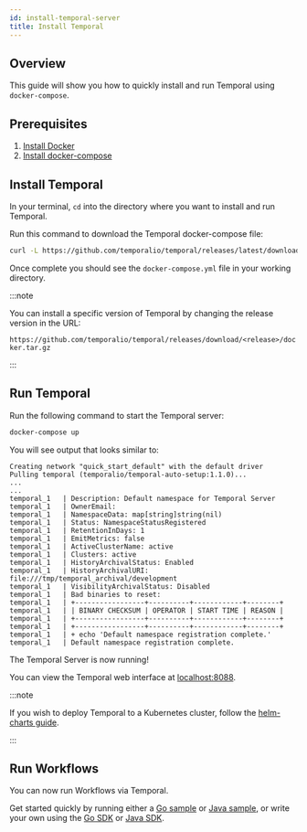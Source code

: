 ```yaml
---
id: install-temporal-server
title: Install Temporal
---
```


## Overview

This guide will show you how to quickly install and run Temporal using `docker-compose`.

## Prerequisites

1. [Install Docker](https://docs.docker.com/engine/install)
2. [Install docker-compose](https://docs.docker.com/compose/install)

## Install Temporal

In your terminal, `cd` into the directory where you want to install and run Temporal.

Run this command to download the Temporal docker-compose file:

```bash
curl -L https://github.com/temporalio/temporal/releases/latest/download/docker.tar.gz | tar -xz --strip-components 1 docker/docker-compose.yml
```

Once complete you should see the `docker-compose.yml` file in your working directory.

:::note

You can install a specific version of Temporal by changing the release version in the URL:

`https://github.com/temporalio/temporal/releases/download/<release>/docker.tar.gz`

:::

## Run Temporal

Run the following command to start the Temporal server:

```bash
docker-compose up
```

You will see output that looks similar to:

```
Creating network "quick_start_default" with the default driver
Pulling temporal (temporalio/temporal-auto-setup:1.1.0)...
...
...
temporal_1   | Description: Default namespace for Temporal Server
temporal_1   | OwnerEmail:
temporal_1   | NamespaceData: map[string]string(nil)
temporal_1   | Status: NamespaceStatusRegistered
temporal_1   | RetentionInDays: 1
temporal_1   | EmitMetrics: false
temporal_1   | ActiveClusterName: active
temporal_1   | Clusters: active
temporal_1   | HistoryArchivalStatus: Enabled
temporal_1   | HistoryArchivalURI: file:///tmp/temporal_archival/development
temporal_1   | VisibilityArchivalStatus: Disabled
temporal_1   | Bad binaries to reset:
temporal_1   | +-----------------+----------+------------+--------+
temporal_1   | | BINARY CHECKSUM | OPERATOR | START TIME | REASON |
temporal_1   | +-----------------+----------+------------+--------+
temporal_1   | +-----------------+----------+------------+--------+
temporal_1   | + echo 'Default namespace registration complete.'
temporal_1   | Default namespace registration complete.
```

The Temporal Server is now running!

You can view the Temporal web interface at [localhost:8088](http://localhost:8088/).

:::note

If you wish to deploy Temporal to a Kubernetes cluster, follow the [helm-charts guide](https://github.com/temporalio/helm-charts).

:::

## Run Workflows

You can now run Workflows via Temporal.

Get started quickly by running either a [Go sample](https://github.com/temporalio/go-samples) or [Java sample](https://github.com/temporalio/java-samples), or write your own using the [Go SDK](/docs/go-hello-world/) or [Java SDK](/docs/java-hello-world/).
